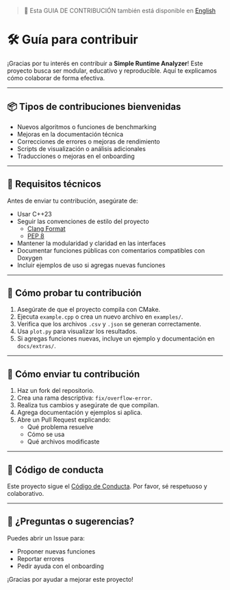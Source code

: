 > 📄 Esta GUIA DE CONTRIBUCIÓN también está disponible en [English](/.github/CONTRIBUTING.md)

# 🛠️ Guía para contribuir

¡Gracias por tu interés en contribuir a **Simple Runtime Analyzer**! Este proyecto busca ser modular, educativo y reproducible. Aquí te explicamos cómo colaborar de forma efectiva.

---

## 📦 Tipos de contribuciones bienvenidas

- Nuevos algoritmos o funciones de benchmarking
- Mejoras en la documentación técnica
- Correcciones de errores o mejoras de rendimiento
- Scripts de visualización o análisis adicionales
- Traducciones o mejoras en el onboarding

---

## 🧰 Requisitos técnicos

Antes de enviar tu contribución, asegúrate de:

- Usar C++23
- Seguir las convenciones de estilo del proyecto
  - [Clang Format](../.clang-format.yml)
  - [PEP 8](https://peps.python.org/pep-0008)
- Mantener la modularidad y claridad en las interfaces
- Documentar funciones públicas con comentarios compatibles con Doxygen
- Incluir ejemplos de uso si agregas nuevas funciones

---

## 🧪 Cómo probar tu contribución

1. Asegúrate de que el proyecto compila con CMake.
2. Ejecuta `example.cpp` o crea un nuevo archivo en `examples/`.
3. Verifica que los archivos `.csv` y `.json` se generan correctamente.
4. Usa `plot.py` para visualizar los resultados.
5. Si agregas funciones nuevas, incluye un ejemplo y documentación en `docs/extras/`.

---

## 📝 Cómo enviar tu contribución

1. Haz un fork del repositorio.
2. Crea una rama descriptiva: `fix/overflow-error`.
3. Realiza tus cambios y asegúrate de que compilan.
4. Agrega documentación y ejemplos si aplica.
5. Abre un Pull Request explicando:
   - Qué problema resuelve
   - Cómo se usa
   - Qué archivos modificaste

---

## 📣 Código de conducta

Este proyecto sigue el [Código de Conducta](CODE_OF_CONDUCT_ES.md). Por favor, sé respetuoso y colaborativo.

---

## 🧩 ¿Preguntas o sugerencias?

Puedes abrir un Issue para:

- Proponer nuevas funciones
- Reportar errores
- Pedir ayuda con el onboarding

¡Gracias por ayudar a mejorar este proyecto!
